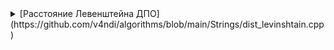 
<details>
<summary>
[Расстояние Левенштейна ДПО](https://github.com/v4ndi/algorithms/blob/main/Strings/dist_levinshtain.cpp)
</summary>

| Ввод     | Вывод    | 
|----------|----------|
|2 <br>sunday</br> <br>saturday</br> <br>sunday</br> <br>sudnay</br>   | 3 2      |

</details>


